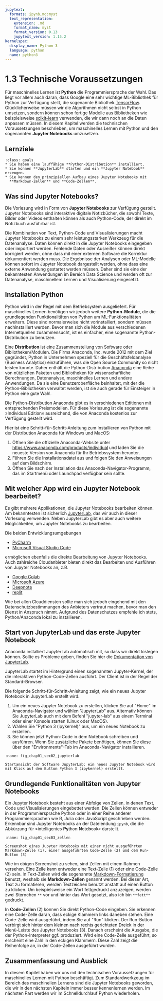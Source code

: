 ```yaml
---
jupytext:
  formats: ipynb,md:myst
  text_representation:
    extension: .md
    format_name: myst
    format_version: 0.13
    jupytext_version: 1.15.2
kernelspec:
  display_name: Python 3
  language: python
  name: python3
---
```


# 1.3 Technische Voraussetzungen

Für maschinelles Lernen ist **Python** die Programmiersprache der Wahl. Das
liegt vor allem auch daran, dass Google eine sehr wichtige ML-Bibliothek für
Python zur Verfügung stellt, die sogenannte Bibliothek
[TensorFlow](https://www.tensorflow.org). Glücklicherweise müssen wir die
Algorithmen nicht selbst in Python umsetzen, sondern können schon fertige
Modelle aus Bibliotheken wie beispielsweise
[scikit-learn](https://scikit-learn.org/stable/index.html) verwenden, die wir
dann noch an die Daten anpassen müssen. In diesem Kapitel werden die technischen
Voraussetzungen beschrieben, um maschinelles Lernen mit Python und den
sogenannten **Jupyter Notebooks** umzusetzen.

## Lernziele

```{admonition} Lernziele
:class: goals
* Sie haben eine lauffähige **Python-Distribution** installiert.
* Sie können **JupyterLab** starten und ein **Jupyter Notebook** erzeugen.
* Sie kennen den prinzipiellen Aufbau eines Jupyter Notebooks mit
  **Markdown-Zellen** und **Code-Zellen**.
```

## Was sind Jupyter Notebooks?

Die Vorlesung wird in Form von **Jupyter Notebooks** zur Verfügung gestellt.
Jupyter Notebooks sind interaktive digitale Notizbücher, die sowohl Texte,
Bilder oder Videos enthalten können als auch Python-Code, der direkt im
Notizbuch ausführbar ist.

Die Kombination von Text, Python-Code und Visualisierungen macht Jupyter
Notebooks zu einem sehr leistungsstarken Werkzeug für die Datenanalyse. Daten
können direkt in die Jupyter Notebooks eingegeben oder importiert werden.
Fehlende Daten oder Ausreißer können direkt korrigiert werden, ohne dass mit
einer externen Software die Korrektur dokumentiert werden muss. Die Ergebnisse
der Analysen oder ML-Modelle können sofort im Jupyter Notebook dargestellt
werden, ohne dass eine externe Anwendung gestartet werden müssen. Daher sind sie
eine der bekanntesten Anwendungen im Bereich Data Science und werden oft zur
Datenanalyse, maschinellem Lernen und Visualisierung eingesetzt.

## Installation Python

Python wird in der Regel mit dem Betriebsystem ausgeliefert. Für maschinelles
Lernen benötigen wir jedoch weitere **Python-Module**, die die grundlegenden
Funktionalitäten von Python um ML-Funktionalitäten erweitern. Diese sind
normalerweise nicht vorinstalliert, sondern müssen nachinstalliert werden. Bevor
man sich die Module aus verschiedenen Internetquellen zusammensucht, ist es
einfacher, eine sogenannte Python-Distribution zu benutzen.

Eine **Distribution** ist eine Zusammenstellung von Software oder
Bibliotheken/Modulen. Die Firma Anaconda, Inc. wurde 2012 mit dem Ziel
gegründet, Python in Unternehmen speziell für die Geschäftsfeldanalyse (Business
Analytics) einzuführen, was die Open Source Community so nicht leisten konnte.
Daher enthält die Python-Distribution [Anaconda](https://www.anaconda.com) eine
Reihe von nützlichen Paketen und Bibliotheken für wissenschaftliche
Berechnungen, Datenanalyse, maschinelles Lernen und andere Anwendungen. Da sie
eine Benutzeroberfläche beinhaltet, mit der die Python-Bibliotheken verwaltet
werden, ist sie auch gerade für Einsteiger in Python eine gute Wahl.

Die Python-Distribution Anaconda gibt es in verschiedenen Editionen mit
entsprechenden Preismodellen. Für diese Vorlesung ist die sogenannte »Individual
Edition« ausreichend, die von Anaconda kostenlos zur Verfügung gestellt wird.

Hier ist eine Schritt-für-Schritt-Anleitung zum Installieren von Python mit der
Distribution Anaconda für Windows und MacOS:

1. Öffnen Sie die offizielle Anaconda-Website unter
   <https://www.anaconda.com/products/individual> und laden Sie die neueste
   Version von Anaconda für Ihr Betriebssystem herunter.
2. Führen Sie die Installationsdatei aus und folgen Sie den Anweisungen auf dem
   Bildschirm.
3. Öffnen Sie nach der Installation das Anaconda-Navigator-Programm, das im
   Startmenü oder Launchpad verfügbar sein sollte.

## Mit welcher App wird ein Jupyter Notebook bearbeitet?

Es gibt mehrere Applikationen, die Jupyter Notebooks bearbeiten können. Am
bekanntesten ist sicherlich [JupyterLab](https://jupyter.org), das wir auch in
dieser Vorlesung verwenden. Neben JupyterLab gibt es aber auch weitere
Möglichkeiten, um Jupyter Notebooks zu bearbeiten.

Die beiden Entwicklungsumgebungen

* [PyCharm](https://www.jetbrains.com/help/pycharm/jupyter-notebook-support.html)
* [Microsoft Visual Studio Code](https://code.visualstudio.com/docs/datascience/jupyter-notebooks)

ermöglichen ebenfalls die direkte Bearbeitung von Jupyter Notebooks. Auch
zahlreiche Cloudanbieter bieten direkt das Bearbeiten und Ausführen von Jupyter
Notebooks an, z.B.

* [Google Colab](https://colab.research.google.com/notebook)
* [Microsoft Azure](https://learn.microsoft.com/en-us/azure/machine-learning/how-to-run-jupyter-notebooks)
* [Deepnote](https://deepnote.com)
* [replit](https://replit.com/template/jupyter-notebook)

Wie bei allen Clouddiensten sollte man sich jedoch eingehend mit den
Datenschutzbestimmungen des Anbieters vertraut machen, bevor man den Dienst in
Anspruch nimmt. Aufgrund des Datenschutzes empfehle ich stets, Python/Anaconda
lokal zu installieren.

## Start von JupyterLab und das erste Jupyter Notebook

Anaconda installiert JupyterLab automatisch mit, so dass wir direkt loslegen
können. Sollte es Probleme geben, finden Sie hier die [Dokumentation von
JupyterLab](https://jupyterlab.readthedocs.io/en/stable/getting_started/overview.html).

JupyterLab startet im Hintergrund einen sogenannten Jupyter-Kernel, der die
interaktiven Python-Code-Zellen ausführt. Der Client ist in der Regel der
Standard-Browser.

Die folgende Schritt-für-Schritt-Anleitung zeigt, wie ein neues Jupyter Notebook
in JupyterLab erstellt wird.

1. Um ein neues Jupyter Notebook zu erstellen, klicken Sie auf "Home" im
   Anaconda-Navigator und wählen "JupyterLab" aus. Alternativ können Sie
   JupyterLab auch mit dem Befehl "jupyter-lab" aus einem Terminal oder einer
   Konsole starten (Linux oder MacOS).
2. Wählen Sie "Python 3 (ipykernel)" aus, um ein neues Notebook zu erstellen.
3. Sie können jetzt Python-Code in dem Notebook schreiben und ausführen. Wenn
   Sie zusätzliche Pakete benötigen, können Sie diese über den
   "Environments"-Tab im Anaconda-Navigator installieren.

```{figure} pics/fig_chap01_sec02_jupyterlab.png
:name: fig_chap01_sec02_jupyterlab

Startansicht der Software JupyterLab: ein neues Jupyter Notebook wird mit Klick auf den Button Python 3 (ipykernel) erstellt.
```

## Grundlegende Funktionalitäten von Jupyter Notebooks

Ein Jupyter Notebook besteht aus einer Abfolge von Zellen, in denen Text, Code
und Visualisierungen eingebettet werden. Die Zellen können entweder in der
Programmiersprache Python oder in einer Reihe anderer Programmiersprachen wie R,
Julia oder JavaScript geschrieben werden. Erkennbar sind Jupyter Notebooks an
der Dateiendung `ipynb`, die die Abkürzung für »**i**ntelligentes **Py**thon
**N**ote**b**ook« darstellt.

```{figure} pics/fig_chap01_sec03_zellen.png
:name: fig_chap01_sec03_zellen

Screenshot eines Jupyter Notebooks mit einer nicht ausgeführten Markdown-Zelle (1), einer ausgeführten Code-Zelle (2) und dem Run-Button (3)
```

Wie im obigen Screenshot zu sehen, sind Zellen mit einem Rahmen versehen. Eine
Zelle kann entweder eine Text-Zelle (1) oder eine Code-Zelle (2) sein. In
Text-Zellen wird die sogenannte
[Markdown-Formatierung](https://de.wikipedia.org/wiki/Markdown) benutzt, weshalb
sie **Markdown-Zellen** genannt werden. Bei dieser Art, Text zu formatieren,
werden Textzeichen benutzt anstatt auf einen Button zu klicken. Um
beispielsweise ein Wort fettgedruckt anzuzeigen, werden zwei Sternchen `**` vor
und hinter das Wort gesetzt, also ich bin `**fett**` gedruckt.

In **Code-Zellen** (2) können Sie direkt Python-Code eingeben. Sie erkennen eine
Code-Zelle daran, dass eckige Klammern links daneben stehen. Eine Code-Zelle
wird ausgeführt, indem Sie auf "Run" klicken. Der Run-Button verbirgt sich
hinter dem kleinen nach rechts gerichteten Dreick in der Menü-Leiste des Jupyter
Notebooks (3). Danach erscheint die Ausgabe, die der Python-Interpreter ggf.
produziert. Wird eine Code-Zelle ausgeführt, so erscheint eine Zahl in den
eckigen Klammern. Diese Zahl zeigt die Reihenfolge an, in der Code-Zellen
ausgeführt wurden.

## Zusammenfassung und Ausblick

In diesem Kapitel haben wir uns mit den technischen Voraussetzungen für
maschinelles Lernen mit Python beschäftigt. Zum Standardwerkzeug im Bereich des
maschinellen Lernens sind die Jupyter Notebooks geworden, die wir in den
nächsten Kapiteln immer besser kennenlernen werden. Im nächsten Part werden wir
im Schnelldurchlauf Python wiederholen.
